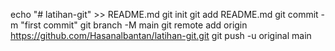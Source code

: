 echo "# latihan-git" >> README.md
git init
git add README.md
git commit -m "first commit"
git branch -M main
git remote add origin https://github.com/Hasanalbantan/latihan-git.git
git push -u original main
